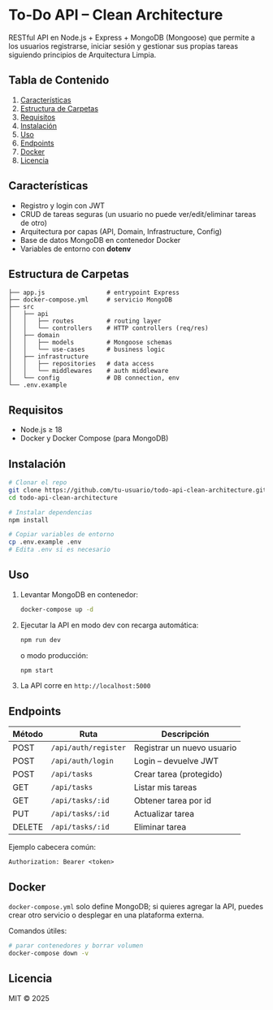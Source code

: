 # To-Do API – Clean Architecture

RESTful API en Node.js + Express + MongoDB (Mongoose) que permite a los usuarios registrarse, iniciar sesión y gestionar sus propias tareas siguiendo principios de Arquitectura Limpia.

## Tabla de Contenido
1. [Características](#características)
2. [Estructura de Carpetas](#estructura-de-carpetas)
3. [Requisitos](#requisitos)
4. [Instalación](#instalación)
5. [Uso](#uso)
6. [Endpoints](#endpoints)
7. [Docker](#docker)
8. [Licencia](#licencia)

## Características
- Registro y login con JWT
- CRUD de tareas seguras (un usuario no puede ver/edit/eliminar tareas de otro)
- Arquitectura por capas (API, Domain, Infrastructure, Config)
- Base de datos MongoDB en contenedor Docker
- Variables de entorno con **dotenv**

## Estructura de Carpetas
```
├── app.js                 # entrypoint Express
├── docker-compose.yml     # servicio MongoDB
├── src
│   ├── api
│   │   ├── routes         # routing layer
│   │   └── controllers    # HTTP controllers (req/res)
│   ├── domain
│   │   ├── models         # Mongoose schemas
│   │   └── use-cases      # business logic
│   ├── infrastructure
│   │   ├── repositories   # data access
│   │   └── middlewares    # auth middleware
│   └── config             # DB connection, env
└── .env.example
```

## Requisitos
- Node.js ≥ 18
- Docker y Docker Compose (para MongoDB)

## Instalación
```bash
# Clonar el repo
git clone https://github.com/tu-usuario/todo-api-clean-architecture.git
cd todo-api-clean-architecture

# Instalar dependencias
npm install

# Copiar variables de entorno
cp .env.example .env
# Edita .env si es necesario
```

## Uso
1. Levantar MongoDB en contenedor:
   ```bash
   docker-compose up -d
   ```
2. Ejecutar la API en modo dev con recarga automática:
   ```bash
   npm run dev
   ```
   o modo producción:
   ```bash
   npm start
   ```
3. La API corre en `http://localhost:5000`

## Endpoints
| Método | Ruta | Descripción |
|--------|------|-------------|
| POST | `/api/auth/register` | Registrar un nuevo usuario |
| POST | `/api/auth/login` | Login – devuelve JWT |
| POST | `/api/tasks` | Crear tarea (protegido) |
| GET | `/api/tasks` | Listar mis tareas |
| GET | `/api/tasks/:id` | Obtener tarea por id |
| PUT | `/api/tasks/:id` | Actualizar tarea |
| DELETE | `/api/tasks/:id` | Eliminar tarea |

Ejemplo cabecera común:
```
Authorization: Bearer <token>
```

## Docker
`docker-compose.yml` solo define MongoDB; si quieres agregar la API, puedes crear otro servicio o desplegar en una plataforma externa.

Comandos útiles:
```bash
# parar contenedores y borrar volumen
docker-compose down -v
```

## Licencia
MIT © 2025
